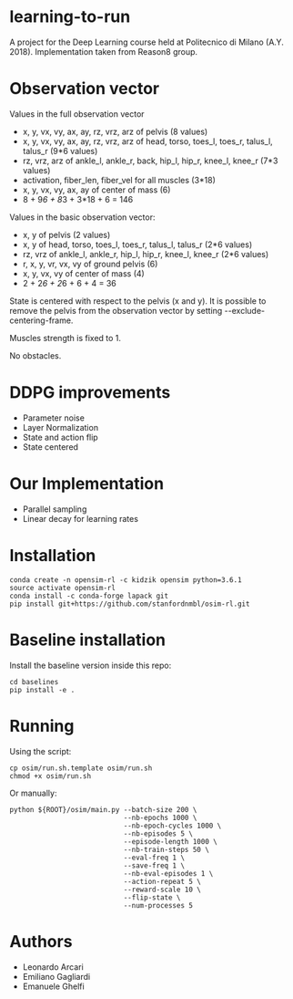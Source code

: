 # learning-to-run
A project for the Deep Learning course held at Politecnico di Milano (A.Y. 2018).
Implementation taken from Reason8 group.

# Observation vector
Values in the full observation vector
- x, y, vx, vy, ax, ay, rz, vrz, arz of pelvis (8 values)
- x, y, vx, vy, ax, ay, rz, vrz, arz of head, torso, toes_l, toes_r, talus_l, talus_r (9*6 values)
- rz, vrz, arz of ankle_l, ankle_r, back, hip_l, hip_r, knee_l, knee_r (7*3 values)
- activation, fiber_len, fiber_vel for all muscles (3*18)
- x, y, vx, vy, ax, ay of center of mass (6)
- 8 + 9*6 + 8*3 + 3*18 + 6 = 146

Values in the basic observation vector:
- x, y of pelvis (2 values)
- x, y  of head, torso, toes_l, toes_r, talus_l, talus_r (2*6 values)
- rz, vrz of ankle_l, ankle_r, hip_l, hip_r, knee_l, knee_r (2*6 values)
- r, x, y, vr, vx, vy of ground pelvis (6)
- x, y, vx, vy of center of mass (4)
- 2 + 2*6 + 2*6 + 6 + 4 = 36

State is centered with respect to the pelvis (x and y).
It is possible to remove the pelvis from the observation vector by setting --exclude-centering-frame.

Muscles strength is fixed to 1.

No obstacles.

# DDPG improvements
- Parameter noise
- Layer Normalization
- State and action flip
- State centered

# Our Implementation
- Parallel sampling
- Linear decay for learning rates

# Installation
```
conda create -n opensim-rl -c kidzik opensim python=3.6.1
source activate opensim-rl
conda install -c conda-forge lapack git
pip install git+https://github.com/stanfordnmbl/osim-rl.git
```

# Baseline installation
Install the baseline version inside this repo:
```
cd baselines
pip install -e .
```

# Running
Using the script:
```
cp osim/run.sh.template osim/run.sh
chmod +x osim/run.sh
```

Or manually:
```
python ${ROOT}/osim/main.py --batch-size 200 \
							--nb-epochs 1000 \
                            --nb-epoch-cycles 1000 \
                            --nb-episodes 5 \
                            --episode-length 1000 \
                            --nb-train-steps 50 \
                            --eval-freq 1 \
                            --save-freq 1 \
                            --nb-eval-episodes 1 \
                            --action-repeat 5 \
                            --reward-scale 10 \
                            --flip-state \
                            --num-processes 5 
```

# Authors

- Leonardo Arcari
- Emiliano Gagliardi
- Emanuele Ghelfi